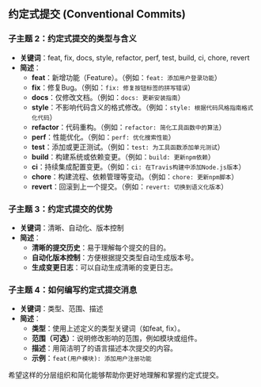 

## 约定式提交 (Conventional Commits)



### 子主题 2：约定式提交的类型与含义

*   **关键词**：feat, fix, docs, style, refactor, perf, test, build, ci, chore, revert
*   **简述**：
    *   **feat**：新增功能（Feature）。（例如：`feat: 添加用户登录功能`）
    *   **fix**：修复Bug。（例如：`fix: 修复按钮标签的拼写错误`）
    *   **docs**：仅修改文档。（例如：`docs: 更新安装指南`）
    *   **style**：不影响代码含义的格式修改。（例如：`style: 根据代码风格指南格式化代码`）
    *   **refactor**：代码重构。（例如：`refactor: 简化工具函数中的算法`）
    *   **perf**：性能优化。（例如：`perf: 优化搜索性能`）
    *   **test**：添加或更正测试。（例如：`test: 为工具函数添加单元测试`）
    *   **build**：构建系统或依赖变更。（例如：`build: 更新npm依赖`）
    *   **ci**：持续集成配置变更。（例如：`ci: 在Travis构建中添加Node.js版本`）
    *   **chore**：构建流程、依赖管理等变动。（例如：`chore: 更新npm脚本`）
    *   **revert**：回滚到上一个提交。（例如：`revert: 切换到语义化版本`）

### 子主题 3：约定式提交的优势

*   **关键词**：清晰、自动化、版本控制
*   **简述**：
    *   **清晰的提交历史**：易于理解每个提交的目的。
    *   **自动化版本控制**：方便根据提交类型自动生成版本号。
    *   **生成变更日志**：可以自动生成清晰的变更日志。

### 子主题 4：如何编写约定式提交消息

*   **关键词**：类型、范围、描述
*   **简述**：
    *   **类型**：使用上述定义的类型关键词（如feat, fix）。
    *   **范围（可选）**：说明修改影响的范围，例如模块或组件。
    *   **描述**：用简洁明了的语言描述本次提交的内容。
    *   **示例**：`feat(用户模块): 添加用户注册功能`

希望这样的分层组织和简化能够帮助你更好地理解和掌握约定式提交。
